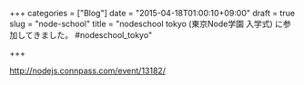+++
categories = ["Blog"]
date = "2015-04-18T01:00:10+09:00"
draft = true
slug = "node-school"
title = "nodeschool tokyo (東京Node学園 入学式) に参加してきました。 #nodeschool_tokyo"

+++

http://nodejs.connpass.com/event/13182/
